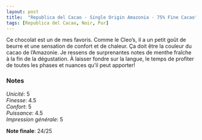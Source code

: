 ```yaml
---
layout: post
title:  "Republica del Cacao - Single Origin Amazonia - 75% Fine Cacao"
tags: [Republica del Cacao, Noir, Pur] 
---
```



Ce chocolat est un de mes favoris. Comme le Cleo’s, il a un petit goût de beurre et une sensation de confort et de chaleur. Ça doit être la couleur du cacao de l’Amazonie. Je ressens de surprenantes notes de menthe fraîche à la fin de la dégustation. À laisser fondre sur la langue, le temps de profiter de toutes les phases et nuances qu’il peut apporter!

### Notes

_Unicité_: 5  
_Finesse_: 4.5  
_Confort_: 5  
_Puissance_: 4.5  
_Impression générale_: 5

**Note finale**: 24/25